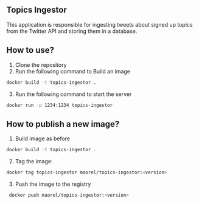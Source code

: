 ## Topics Ingestor
This application is responsible for ingesting tweets about signed up topics from the Twitter API and storing them in a database.

## How to use?
1. Clone the repository
2. Run the following command to Build an image
```bash
docker build -t topics-ingestor .
```
3. Run the following command to start the server
```bash
docker run -p 1234:1234 topics-ingestor
```

## How to publish a new image?
1. Build image as before
```bash
docker build -t topics-ingestor .
```
2. Tag the image:
```bash
docker tag topics-ingestor maorel/topics-ingestor:<version>
```

3. Push the image to the registry
```bash
 docker push maorel/topics-ingestor:<version>
```


